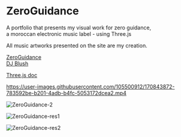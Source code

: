 # ZeroGuidance
 A portfolio that presents my visual work for zero guidance,<br>
 a moroccan electronic music label - using Three.js<br>
 
All music artworks presented on the site are my creation.

[ZeroGuidance](https://soundcloud.com/zeroguidance)<br>
[DJ Blush](https://soundcloud.com/blush-dj/tracks)

[Three.js doc](https://threejs.org/)

https://user-images.githubusercontent.com/105500912/170843872-783592be-b201-4adb-b4fc-5053172dcea2.mp4

![ZeroGuidance-2](https://user-images.githubusercontent.com/105500912/170843881-85dc9051-1b7f-44e2-8a77-7d312a3996d1.jpg)

![ZeroGuidance-res1](https://user-images.githubusercontent.com/105500912/170843995-e68b0f14-d0ed-4260-828c-7c57f8cb6805.jpg)

![ZeroGuidance-res2](https://user-images.githubusercontent.com/105500912/170843998-d13ef64a-0ba1-4df9-a8ce-411ce98839d2.jpg)
